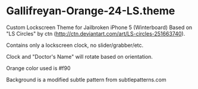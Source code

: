 Gallifreyan-Orange-24-LS.theme
==============================

Custom Lockscreen Theme for Jailbroken iPhone 5 (Winterboard)
Based on "LS Circles" by ctn (http://ctn.deviantart.com/art/LS-circles-251663740). 

Contains only a lockscreen clock, no slider/grabber/etc.

Clock and "Doctor's Name" will rotate based on orientation.

Orange color used is #f90

Background is a modified subtle pattern from subtlepatterns.com

